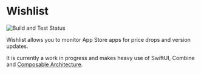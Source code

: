 # Wishlist

![Build and Test Status](https://github.com/Rypac/wishlist/workflows/Build%20and%20Test/badge.svg?branch=master&event=push)

Wishlist allows you to monitor App Store apps for price drops and version updates.

It is currently a work in progress and makes heavy use of SwiftUI, Combine and [Composable Architecture](https://github.com/pointfreeco/swift-composable-architecture).
